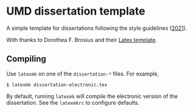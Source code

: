 # UMD dissertation template
A simple template for dissertations following the style guidelines ([2021](https://gradschool.umd.edu/sites/gradschool.umd.edu/files/uploads/DissertationThesis/etd_style_guide_201708.pdf)).

With thanks to Dorothea F. Brosius and their [Latex template](https://terpconnect.umd.edu/~dbrosius/LatexThesisTemplate/).

## Compiling
Use `latexmk` on one of the `dissertation-*` files.
For example,
```
$ latexmk dissertation-electronic.tex
```
By default, running `latexmk` will compile the electronic version of the dissertation.
See the `latexmkrc` to configure defaults.
